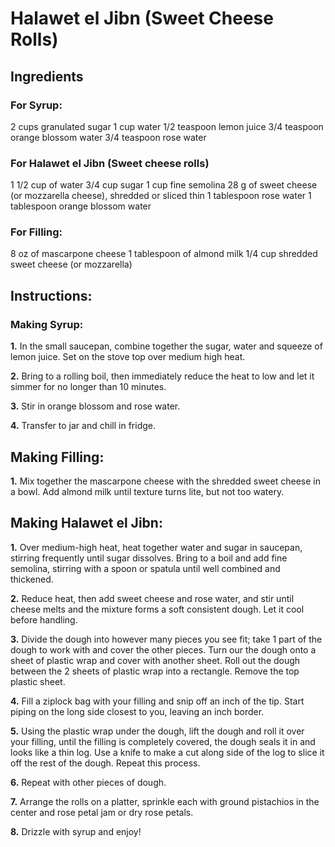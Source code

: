 # Halawet el Jibn (Sweet Cheese Rolls)
## Ingredients

### For Syrup:
2 cups granulated sugar
1 cup water
1/2 teaspoon lemon juice
3/4 teaspoon orange blossom water
3/4 teaspoon rose water

### For Halawet el Jibn (Sweet cheese rolls)
1 1/2 cup of water
3/4 cup sugar
1 cup fine semolina
28 g of sweet cheese (or mozzarella cheese), shredded or sliced thin
1 tablespoon rose water
1 tablespoon orange blossom water
        
### For Filling:
8 oz of mascarpone cheese
1 tablespoon of almond milk
1/4 cup shredded sweet cheese (or mozzarella)

## Instructions:
### Making Syrup:
**1.** In the small saucepan, combine together the sugar, water and squeeze of lemon juice. Set on the stove top over medium high heat.
        
**2.** Bring to a rolling boil, then immediately reduce the heat to low and let it simmer for no longer than 10 minutes.
        
**3.** Stir in orange blossom and rose water.
        
**4.** Transfer to jar and chill in fridge.
        
## Making Filling:
**1.** Mix together the mascarpone cheese with the shredded sweet cheese in a bowl. Add almond milk until texture turns lite, but not too watery.

## Making Halawet el Jibn:
**1.** Over medium-high heat, heat together water and sugar in saucepan, stirring frequently until sugar dissolves. Bring to a boil and add fine semolina, stirring with a spoon or spatula until well combined and thickened.
        
**2.** Reduce heat, then add sweet cheese and rose water, and stir until cheese melts and the mixture forms a soft consistent dough. Let it cool before handling. 
        
**3.** Divide the dough into however many pieces you see fit; take 1 part of the dough to work with and cover the other pieces. Turn our the dough onto a sheet of plastic wrap and cover with another sheet. Roll out the dough between the 2 sheets of plastic wrap into a rectangle. Remove the top plastic sheet.
        
**4.** Fill a ziplock bag with your filling and snip off an inch of the tip. Start piping on the long side closest to you, leaving an inch border.
        
**5.** Using the plastic wrap under the dough, lift the dough and roll it over your filling, until the filling is completely covered, the dough seals it in and looks like a thin log. Use a knife to make a cut along side of the log to slice it off the rest of the dough. Repeat this process.
        
**6.** Repeat with other pieces of dough.
        
**7.** Arrange the rolls on a platter, sprinkle each with ground pistachios in the center and rose petal jam or dry rose petals.
        
**8.** Drizzle with syrup and enjoy!    
